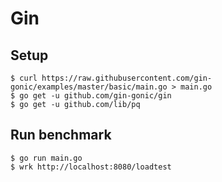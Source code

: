 # Gin

## Setup

    $ curl https://raw.githubusercontent.com/gin-gonic/examples/master/basic/main.go > main.go
    $ go get -u github.com/gin-gonic/gin
    $ go get -u github.com/lib/pq

## Run benchmark

    $ go run main.go
    $ wrk http://localhost:8080/loadtest
